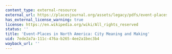 ```yaml
---
content_type: external-resource
external_url: https://placesjournal.org/assets/legacy/pdfs/event-places-in-north-america-city-meaning-and-making.pdf
has_external_license_warning: true
license: https://en.wikipedia.org/wiki/All_rights_reserved
status: ''
title: 'Event-Places in North America: City Meaning and Making'
uid: 7ede2a7a-111c-476a-b265-4ee2a1bec3b4
wayback_url: ''
---
```


